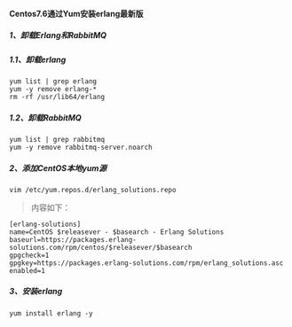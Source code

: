 #### Centos7.6通过Yum安装erlang最新版

#####  1、卸载Erlang和RabbitMQ

##### 1.1、卸载erlang

```shell
yum list | grep erlang
yum -y remove erlang-*
rm -rf /usr/lib64/erlang
```

##### 1.2、卸载RabbitMQ

```shell
yum list | grep rabbitmq
yum -y remove rabbitmq-server.noarch
```

##### 2、添加CentOS本地yum源

```shell
vim /etc/yum.repos.d/erlang_solutions.repo
```

> 内容如下：

```properties
[erlang-solutions]
name=CentOS $releasever - $basearch - Erlang Solutions
baseurl=https://packages.erlang-solutions.com/rpm/centos/$releasever/$basearch
gpgcheck=1
gpgkey=https://packages.erlang-solutions.com/rpm/erlang_solutions.asc
enabled=1
```

##### 3、安装erlang

```shell
yum install erlang -y
```

